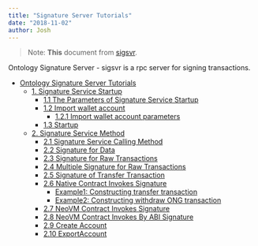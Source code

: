 ```yaml
---
title: "Signature Server Tutorials"
date: "2018-11-02"
author: Josh
---
```





> Note: **This** document from [sigsvr](https://github.com/ontio/ontology/blob/master/docs/specifications/sigsvr.md).





Ontology Signature Server - sigsvr is a rpc server for signing transactions.

* [Ontology Signature Server Tutorials](#ontology-signature-server-tutorials)
	* [1. Signature Service Startup](#1-signature-service-startup)
		* [1.1 The Parameters of Signature Service Startup](#11-the-parameters-of-signature-service-startup)
		* [1.2 Import wallet account](#12-import-wallet-account)
			* [1.2.1 Import wallet account parameters](#121-import-wallet-account-parameters)
		* [1.3 Startup](#13-startup)
	* [2. Signature Service Method](#2-signature-service-method)
		* [2.1  Signature Service Calling Method](#21-signature-service-calling-method)
		* [2.2 Signature for Data](#22-signature-for-data)
		* [2.3 Signature for Raw Transactions](#23-signature-for-raw-transactions)
		* [2.4 Multiple Signature for Raw Transactions](#24-multiple-signature-for-raw-transactions)
		* [2.5 Signature of Transfer Transaction](#25-signature-of-transfer-transaction)
		* [2.6 Native Contract Invokes Signature](#26-native-contract-invokes-signature)
			* [Example1:  Constructing  transfer transaction](#example1-constructing-transfer-transaction)
			* [Example2: Constructing  withdraw ONG transaction](#example2-constructing-withdraw-ong-transaction)
		* [2.7 NeoVM Contract Invokes Signature](#27-neovm-contract-invokes-signature)
		* [2.8 NeoVM Contract Invokes By ABI Signature](#28-neovm-contract-invokes-by-abi-signature)
		* [2.9 Create Account](#29-create-account)
		* [2.10 ExportAccount](#210-exportaccount)



